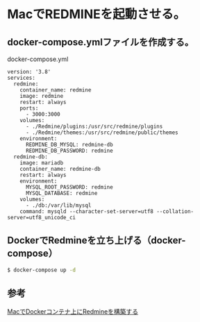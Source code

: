 # MacでREDMINEを起動させる。

##  docker-compose.ymlファイルを作成する。

docker-compose.yml
```
version: '3.8'
services:
  redmine:
    container_name: redmine
    image: redmine
    restart: always
    ports:
      - 3000:3000
    volumes:
      - ./Redmine/plugins:/usr/src/redmine/plugins
      - ./Redmine/themes:/usr/src/redmine/public/themes
    environment:
      REDMINE_DB_MYSQL: redmine-db
      REDMINE_DB_PASSWORD: redmine
  redmine-db:
    image: mariadb
    container_name: redmine-db
    restart: always
    environment:
      MYSQL_ROOT_PASSWORD: redmine
      MYSQL_DATABASE: redmine
    volumes:
      - ./db:/var/lib/mysql
    command: mysqld --character-set-server=utf8 --collation-server=utf8_unicode_ci

```
## DockerでRedmineを立ち上げる（docker-compose）

```bash
$ docker-compose up -d
```

## 参考
[MacでDockerコンテナ上にRedmineを構築する](https://qiita.com/TakSus/items/1f8bf5eab24548a7ed28)
